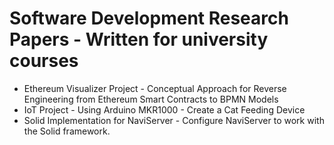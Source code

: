 # Software Development Research Papers - Written for university courses

* Ethereum Visualizer Project - Conceptual Approach for Reverse Engineering from Ethereum Smart Contracts to BPMN Models
* IoT Project - Using Arduino MKR1000 - Create a Cat Feeding Device
* Solid Implementation for NaviServer - Configure NaviServer to work with the Solid framework.
